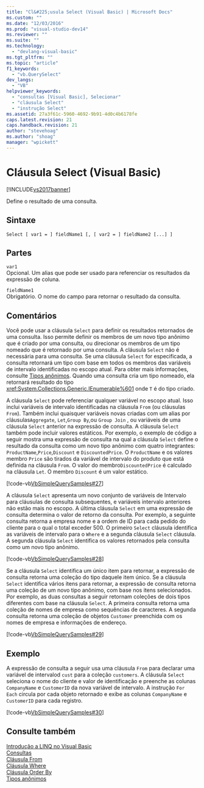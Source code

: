 ```yaml
---
title: "Cl&#225;usula Select (Visual Basic) | Microsoft Docs"
ms.custom: ""
ms.date: "12/03/2016"
ms.prod: "visual-studio-dev14"
ms.reviewer: ""
ms.suite: ""
ms.technology: 
  - "devlang-visual-basic"
ms.tgt_pltfrm: ""
ms.topic: "article"
f1_keywords: 
  - "vb.QuerySelect"
dev_langs: 
  - "VB"
helpviewer_keywords: 
  - "consultas [Visual Basic], Selecionar"
  - "cláusula Select"
  - "instrução Select"
ms.assetid: 27a3f61c-5960-4692-9b91-4d0c4b6178fe
caps.latest.revision: 21
caps.handback.revision: 21
author: "stevehoag"
ms.author: "shoag"
manager: "wpickett"
---
```

# Cl&#225;usula Select (Visual Basic)
[!INCLUDE[vs2017banner](../../../csharp/includes/vs2017banner.md)]

Define o resultado de uma consulta.  
  
## Sintaxe  
  
```  
Select [ var1 = ] fieldName1 [, [ var2 = ] fieldName2 [...] ]  
```  
  
## Partes  
 `var1`  
 Opcional.  Um alias que pode ser usado para referenciar os resultados da expressão de coluna.  
  
 `fieldName1`  
 Obrigatório.  O nome do campo para retornar o resultado da consulta.  
  
## Comentários  
 Você pode usar a cláusula `Select` para definir os resultados retornados de uma consulta.  Isso permite definir os membros de um novo tipo anônimo que é criado por uma consulta, ou direcionar os membros de um tipo nomeado que é retornado por uma consulta.  A cláusula `Select` não é necessária para uma consulta.  Se uma cláusula `Select` for especificada, a consulta retornará um tipo com base em todos os membros das variáveis de intervalo identificadas no escopo atual.  Para obter mais informações, consulte [Tipos anônimos](../../../visual-basic/programming-guide/language-features/objects-and-classes/anonymous-types.md).  Quando uma consulta cria um tipo nomeado, ela retornará resultado do tipo <xref:System.Collections.Generic.IEnumerable%601> onde `T` é do tipo criado.  
  
 A cláusula `Select` pode referenciar qualquer variável no escopo atual.  Isso inclui variáveis de intervalo identificadas na cláusula `From` \(ou cláusulas `From`\).  Também inclui quaisquer variáveis novas criadas com um alias por cláusulas`Aggregate`, `Let`,`Group By`,ou `Group Join` , ou variáveis de uma cláusula `Select` anterior na expressão de consulta.  A cláusula `Select` também pode incluir valores estáticos.  Por exemplo, o exemplo de código a seguir mostra uma expressão de consulta na qual a cláusula `Select` define o resultado da consulta como um novo tipo anônimo com quatro integrantes: `ProductName`,`Price`,`Discount` e `DiscountedPrice`.  O `ProductName` e os valores membro `Price` são tirados da variável de intervalo do produto que está definida na cláusula `From`.  O valor do membro`DiscountedPrice` é calculado na cláusula `Let`.  O membro `Discount` é um valor estático.  
  
 [!code-vb[VbSimpleQuerySamples#27](../../../visual-basic/language-reference/queries/codesnippet/VisualBasic/select-clause_1.vb)]  
  
 A cláusula `Select` apresenta um novo conjunto de variáveis de Intervalo para cláusulas de consulta subsequentes, e variáveis intervalo anteriores não estão mais no escopo.  A última cláusula `Select` em uma expressão de consulta determina o valor de retorno da consulta.  Por exemplo, a seguinte consulta retorna a empresa nome e a ordem de ID para cada pedido do cliente para o qual o total exceder 500.  O primeiro `Select` cláusula identifica as variáveis de intervalo para o `Where` e a segunda cláusula `Select` cláusula.  A segunda cláusula `Select` identifica os valores retornados pela consulta como um novo tipo anônimo.  
  
 [!code-vb[VbSimpleQuerySamples#28](../../../visual-basic/language-reference/queries/codesnippet/VisualBasic/select-clause_2.vb)]  
  
 Se a cláusula `Select` identifica um único item para retornar, a expressão de consulta retorna uma coleção do tipo daquele item único.  Se a cláusula `Select` identifica vários itens para retornar, a expressão de consulta retorna uma coleção de um novo tipo anônimo, com base nos itens selecionados.  Por exemplo, as duas consultas a seguir retornam coleções de dois tipos diferentes com base na cláusula `Select`.  A primeira consulta retorna uma coleção de nomes de empresa como sequências de caracteres.  A segunda consulta retorna uma coleção de objetos `Customer` preenchida com os nomes de empresa e informações de endereço.  
  
 [!code-vb[VbSimpleQuerySamples#29](../../../visual-basic/language-reference/queries/codesnippet/VisualBasic/select-clause_3.vb)]  
  
## Exemplo  
 A expressão de consulta a seguir usa uma cláusula `From` para declarar uma variável de intervalod `cust` para a coleção `customers`.  A cláusula `Select` seleciona o nome do cliente e valor de identificação e preenche as colunas `CompanyName` e `CustomerID` da nova variável de intervalo.  A instrução `For Each` circula por cada objeto retornado e exibe as colunas `CompanyName` e `CustomerID` para cada registro.  
  
 [!code-vb[VbSimpleQuerySamples#30](../../../visual-basic/language-reference/queries/codesnippet/VisualBasic/select-clause_4.vb)]  
  
## Consulte também  
 [Introdução a LINQ no Visual Basic](../../../visual-basic/programming-guide/language-features/linq/introduction-to-linq.md)   
 [Consultas](../../../visual-basic/language-reference/queries/queries.md)   
 [Cláusula From](../../../visual-basic/language-reference/queries/from-clause.md)   
 [Cláusula Where](../../../visual-basic/language-reference/queries/where-clause.md)   
 [Cláusula Order By](../../../visual-basic/language-reference/queries/order-by-clause.md)   
 [Tipos anônimos](../../../visual-basic/programming-guide/language-features/objects-and-classes/anonymous-types.md)